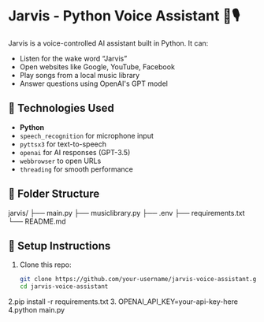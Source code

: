 # Jarvis - Python Voice Assistant 🤖🎙️

Jarvis is a voice-controlled AI assistant built in Python. It can:

- Listen for the wake word “Jarvis”
- Open websites like Google, YouTube, Facebook
- Play songs from a local music library
- Answer questions using OpenAI's GPT model

## 🔧 Technologies Used

- **Python**
- `speech_recognition` for microphone input
- `pyttsx3` for text-to-speech
- `openai` for AI responses (GPT-3.5)
- `webbrowser` to open URLs
- `threading` for smooth performance

## 📁 Folder Structure
jarvis/
├── main.py
├── musiclibrary.py
├── .env
├── requirements.txt
└── README.md


## 🚀 Setup Instructions

1. Clone this repo:
   ```bash
   git clone https://github.com/your-username/jarvis-voice-assistant.git
   cd jarvis-voice-assistant
2.pip install -r requirements.txt
3. OPENAI_API_KEY=your-api-key-here
4.python main.py



